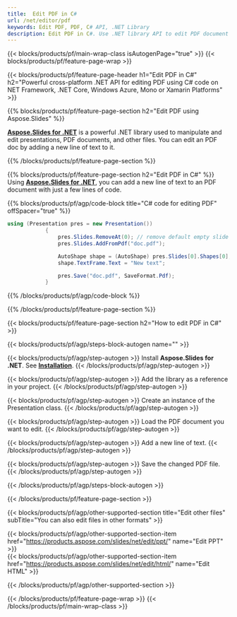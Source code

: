 ```yaml
---
title:  Edit PDF in C#
url: /net/editor/pdf
keywords: Edit PDF, PDF, C# API, .NET Library
description: Edit PDF in C#. Use .NET library API to edit PDF document
---
```


{{< blocks/products/pf/main-wrap-class isAutogenPage="true" >}}
{{< blocks/products/pf/feature-page-wrap >}}

{{< blocks/products/pf/feature-page-header h1="Edit PDF in C#" h2="Powerful cross-platform .NET API for editing PDF using C# code on NET Framework, .NET Core, Windows Azure, Mono or Xamarin Platforms" >}}

{{% blocks/products/pf/feature-page-section h2="Edit PDF using Aspose.Slides" %}}

[**Aspose.Slides for .NET**](https://products.aspose.com/slides/net/) is a powerful .NET library used to manipulate and edit presentations, PDF documents, and other files. You can edit an PDF doc by adding a new line of text to it. 

{{% /blocks/products/pf/feature-page-section %}}




{{% blocks/products/pf/feature-page-section  h2="Edit PDF in C#" %}}
Using [**Aspose.Slides for .NET**](https://products.aspose.com/slides/net/), you can add a new line of text to an PDF document with just a few lines of code.

{{% blocks/products/pf/agp/code-block title="C# code for editing PDF" offSpacer="true" %}}
```cs
using (Presentation pres = new Presentation())
            {
                pres.Slides.RemoveAt(0); // remove default empty slide
                pres.Slides.AddFromPdf("doc.pdf");

                AutoShape shape = (AutoShape) pres.Slides[0].Shapes[0];
                shape.TextFrame.Text = "New text";

                pres.Save("doc.pdf", SaveFormat.Pdf);
            }
```
{{% /blocks/products/pf/agp/code-block %}}

{{% /blocks/products/pf/feature-page-section %}}




{{< blocks/products/pf/feature-page-section  h2="How to edit PDF in C#" >}}


{{< blocks/products/pf/agp/steps-block-autogen name="" >}}


{{< blocks/products/pf/agp/step-autogen >}}
Install **Aspose.Slides for .NET**. See [**Installation**](https://docs.aspose.com/slides/net/installation/).
{{< /blocks/products/pf/agp/step-autogen >}}

{{< blocks/products/pf/agp/step-autogen >}}
Add the library as a reference in your project.
{{< /blocks/products/pf/agp/step-autogen >}}

{{< blocks/products/pf/agp/step-autogen >}}
Create an instance of the Presentation class.
{{< /blocks/products/pf/agp/step-autogen >}}

{{< blocks/products/pf/agp/step-autogen >}}
Load the PDF document you want to edit.
{{< /blocks/products/pf/agp/step-autogen >}}

{{< blocks/products/pf/agp/step-autogen >}}
Add a new line of text.
{{< /blocks/products/pf/agp/step-autogen >}}

{{< blocks/products/pf/agp/step-autogen >}}
Save the changed PDF file.
{{< /blocks/products/pf/agp/step-autogen >}}


{{< /blocks/products/pf/agp/steps-block-autogen >}}


{{< /blocks/products/pf/feature-page-section >}}




{{< blocks/products/pf/agp/other-supported-section title="Edit other files" subTitle="You can also edit files in other formats" >}}

{{< blocks/products/pf/agp/other-supported-section-item href="https://products.aspose.com/slides/net/edit/ppt/" name="Edit PPT" >}}    
{{< blocks/products/pf/agp/other-supported-section-item href="https://products.aspose.com/slides/net/edit/html/" name="Edit HTML" >}}  



{{< /blocks/products/pf/agp/other-supported-section >}}

{{< /blocks/products/pf/feature-page-wrap >}}
{{< /blocks/products/pf/main-wrap-class >}}